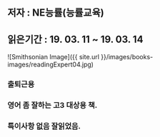 ## 저자 :  NE능률(능률교육)

## 읽은기간 : 19. 03. 11 ~ 19. 03. 14

![Smithsonian Image]({{ site.url }}/images/books-images/readingExpert04.jpg)

### 출퇴근용

### 영어 좀 잘하는 고3 대상용 책.

### 특이사항 없음 잘읽었음.
